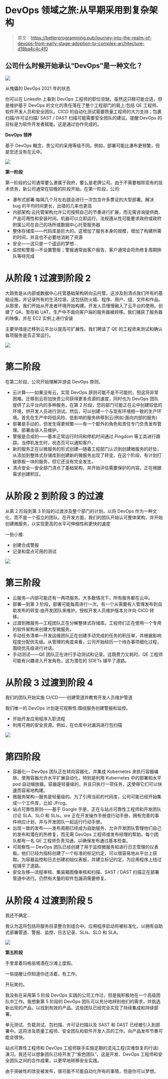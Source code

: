 # DevOps 领域之旅:从早期采用到复杂架构

> 原文：<https://betterprogramming.pub/journey-into-the-realm-of-devops-from-early-stage-adoption-to-complex-architecture-d18ba4c4c4f0>

## 公司什么时候开始承认“DevOps”是一种文化？

![](img/0f10acb6d101f55890b36a10e0a8f21d.png)

从傀儡的 DevOps 2021 年的状态

你可以在 LinkedIn 上看到 DevOps 工程师的职位空缺。虽然这只鞋可能合适，但是维护基于 DevOps 的文化的责任落在了整个工程部门的肩上:包括 QE 工程师、软件开发人员和安全团队。CICD 的自动化测试需要质量工程师的大力支持；包裹扫描/许可证扫描/ SAST / DAST 扫描可能需要安全团队的建议。提醒:DevOps 的目标是为软件开发者赋能。这是通过协作完成的。

**DevOps 领养**

基于 DevOps 概念，贵公司的采用等级不同。例如，部署可能比瀑布更频繁，但是您还没有在云中。

![](img/fb4fb40667ac80829bb785e54b633950.png)

**第一阶段**

第一阶段的公司通常要么隶属于政府，要么是老牌公司。由于不需要根除现有的技术债务，新公司通常在较晚的阶段开始。在第一阶段，公司:

*   瀑布式部署:每隔几个月左右就会进行一次包含许多票证的大型部署。解决 bug 的平均时间更长，出错的几率也更高
*   内部架构:云托管架构允许公司按照自己的节奏进行扩展，而无需咨询提供商、产品可用性和安装时间。机器可以立即运行。法规遵从性可能要求政府或政府附属公司在自己的场所或数据中心托管服务器
*   整体存储库——代码库是巨大的。这增加了服务本身的规模，增加了构建所需的时间，并且也不必要地消耗了资源
*   安全——这只是一个遥远的梦想…
*   监控和警报—不设置警报；警报通常由客户报告，客户通常会将热修复周期排队等待完成

# **从阶段 1 过渡到阶段 2**

大趋势是从内部或数据中心托管基础架构转向云托管。这涉及到清点我们所有的基础设施，并记录所有的生活垃圾。这包括防火墙、程序、用户、组、文件和作品。从那里，我们开始从开发者环境开始构建。开发人员慢慢融入了云平台的使用。创建了 QA、暂存和 UAT。生产中不面向客户端的服务器被转移。我们捕获了服务器的映像，并在 EC2 实例上进行安装

主要举措是迁移到云平台以提高可扩展性。我们聘请了 QE 的工程师来测试和确认每项服务是否正常运行。

![](img/6df031ab0e51ba0355aa04a288e93832.png)

# **第二阶段**

在第二阶段，公司开始理解并游说 DevOps 原则。

*   云计算——如果没有云，实现 DevOps 原则可能不是不可能的，但这将非常困难。迁移到云将加快贵公司获得更多资源的速度，同时也为 DevOps 团队提供了云平台内的多种服务。在第 2 阶段，您的部门可能正在云中创建较低的环境，供开发人员进行测试。然后，可以创建一个与现有环境相一致的生产环境。首先在生产中将低风险、低影响的服务转移到云(例如:面向内部的服务)
*   部署是手动的，但发生得更频繁——有一个额外的角色和责任专门负责发布管理。部署由该人员维护。
*   警报是合成的——基本正常运行时间和停机时间通过 Pingdom 等工具进行跟踪。当停机发生时，状态页可以通知客户。
*   新的服务正在以微服务的形式创建—随着工程部门认识到创建微服务的好处，从添加到整体式存储库到创建新的微服务出现了转变。在这个阶段，有计划打破铁板一块的服务，但它还没有完全发生。
*   清点安全—安全部门清点了基础架构，并开始评估需要保护的内容。正在根据需求创建积压。

# **从阶段 2 到阶段 3 的过渡**

从第 2 阶段到第 3 阶段的过渡涉及整个部门的计划，以将 DevOps 作为一种文化，而不是一个孤立的团队。在开发方面，我们的团队开始认可整体架构，并开始创建微服务，以实现更高的水平可伸缩性和更快的速度

一些小推:

*   创建合成警报
*   记录和盘点可用的测试

![](img/caaf9ad999638f67be475ad934d49ce1.png)

# **第三阶段**

*   云服务—内部可能还有一两项服务。大多数情况下，所有服务都在云中。
*   部署—到第 3 阶段，部署可能每周进行一次。有一个从需要有人管理发布到自助发布的转变:由开发团队来维护。授权开发人员维护版本允许向 CICD 转移。
*   过渡到微服务—工程团队正在分解整体式存储库。工程师们正在使用一个专用的软件架构来创建大型微服务。
*   手动任务清单—开发运维团队正在创建手动完成的任务的积压单，并根据影响程度分配优先级。从管理的角度来看，公司开始经历一个待办事项细化过程，围绕优先级进行对话。
*   手动测试——QE 团队正在进行手动测试和记录。这既费力又耗时。QE 工程师可能有兴趣进入开发角色，这为潜在的 SDETs 铺平了道路。

# **从阶段 3 过渡到阶段 4**

我们的团队开始实施 CI/CD——创建管道并教育开发人员维护管道

我们唯一的 DevOps 计划是可观察性:围绕服务创建警报和监控。

*   开始开发应用程序入职流程
*   利用可用的安全资源。例如，在仓库中对漏洞进行包扫描

![](img/b0332ad07f99644a9bff0f21c2f098c5.png)

# **第四阶段**

*   容器化— DevOps 团队正在转向容器化，并集成 Kubernetes 来执行容器编排。使用容器允许水平扩展自动化，特别是利用 Kubernetes 中的部署和水平 pod 自动缩放器。容器是轻量级的，并且只执行一项任务，这使得它们可以快速而容易地构建。
*   微服务架构—服务是轻量级的。为了引用当前的代码库，公司可能已经开始集成一个工件库，比如 JFrog。
*   站点可靠性原则——基于 Google 手册，正在与站点可靠性工程师和开发团队讨论 SLA、SLO 和 SLIs。sre 正在开发操作手册或行动手册，拥有完善的事件响应计划，并与开发团队一起运行行动手册。
*   出现一致的发布——发布周期已经成为自助服务，允许开发团队管理他们自己的发布和潜在的热修复，而无需 DevOps 工程师或发布经理的帮助。每个团队都有一名 QE 工程师负责沟通，以确保发布通过基本检查。
*   可观察性— DevOps 团队已经创建了用于监控微服务和进行日志管理的仪表板。他们已经为指标创建了一个标准的标记约定，可以很容易地从平台上获取。为容器监控和日志创建初始仪表板，并建立标记约定，为应用程序上线过程铺平了道路。
*   安全左移—流程审核、集装箱图像审核和扫描、SAST / DAST 扫描正在部署管道中进行。仍然有大量的软件包漏洞需要修复。

# **从阶段 4 过渡到阶段 5**

我还不确定…

我认为这将包括将服务目录整合到组合中。应用程序启动将被标准化，以拥有自助式部署管道、警报、监控、日志记录、SLIs、SLO 和 SLA。

![](img/374f63f5a5195981073a8fb5647538ce.png)

**第五阶段**

手里拿着玛格丽塔酒在沙滩上度假。

一些提醒让你知道你还活着，有工作。

开玩笑的。

我没有在采用第 5 阶段 DevOps 实践的公司工作过，但是我积极地在一个高级团队中工作。我想象第 5 阶段的 DevOps 团队可以充分地辨别他们的需求，并挑选新出现的产品，以找到有效的产品。这些团队已经完全实现了持续集成和持续部署。

单元测试、负载测试、包扫描、许可证扫描以及 SAST 和 DAST 已经被引入到部署中。这将涉及质量工程师、安全团队和软件开发人员的工作。向产品发布节奏可能会很快。

站点可靠性工程师和 DevOps 工程师联手实施定期的混沌工程(灾难恢复的行话)演习。我还可以想象团队已经开发了“紫色团队”，这是开发、DevOps 工程师和安全团队之间的合作成果，以更早地转移安全实践。

由于突破性的改变被发布，很可能不可能自动化所有的事情，但是你可以梦想。